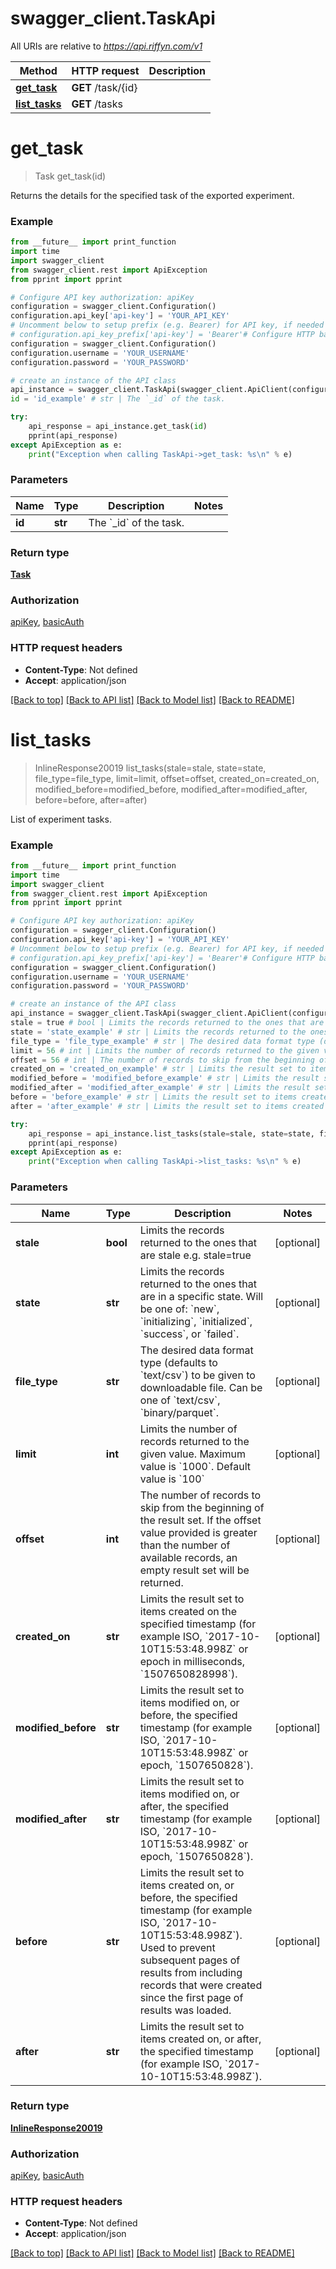 # swagger_client.TaskApi

All URIs are relative to *https://api.riffyn.com/v1*

Method | HTTP request | Description
------------- | ------------- | -------------
[**get_task**](TaskApi.md#get_task) | **GET** /task/{id} | 
[**list_tasks**](TaskApi.md#list_tasks) | **GET** /tasks | 

# **get_task**
> Task get_task(id)



Returns the details for the specified task of the exported experiment.

### Example
```python
from __future__ import print_function
import time
import swagger_client
from swagger_client.rest import ApiException
from pprint import pprint

# Configure API key authorization: apiKey
configuration = swagger_client.Configuration()
configuration.api_key['api-key'] = 'YOUR_API_KEY'
# Uncomment below to setup prefix (e.g. Bearer) for API key, if needed
# configuration.api_key_prefix['api-key'] = 'Bearer'# Configure HTTP basic authorization: basicAuth
configuration = swagger_client.Configuration()
configuration.username = 'YOUR_USERNAME'
configuration.password = 'YOUR_PASSWORD'

# create an instance of the API class
api_instance = swagger_client.TaskApi(swagger_client.ApiClient(configuration))
id = 'id_example' # str | The `_id` of the task.

try:
    api_response = api_instance.get_task(id)
    pprint(api_response)
except ApiException as e:
    print("Exception when calling TaskApi->get_task: %s\n" % e)
```

### Parameters

Name | Type | Description  | Notes
------------- | ------------- | ------------- | -------------
 **id** | **str**| The &#x60;_id&#x60; of the task. | 

### Return type

[**Task**](Task.md)

### Authorization

[apiKey](../README.md#apiKey), [basicAuth](../README.md#basicAuth)

### HTTP request headers

 - **Content-Type**: Not defined
 - **Accept**: application/json

[[Back to top]](#) [[Back to API list]](../README.md#documentation-for-api-endpoints) [[Back to Model list]](../README.md#documentation-for-models) [[Back to README]](../README.md)

# **list_tasks**
> InlineResponse20019 list_tasks(stale=stale, state=state, file_type=file_type, limit=limit, offset=offset, created_on=created_on, modified_before=modified_before, modified_after=modified_after, before=before, after=after)



List of experiment tasks.

### Example
```python
from __future__ import print_function
import time
import swagger_client
from swagger_client.rest import ApiException
from pprint import pprint

# Configure API key authorization: apiKey
configuration = swagger_client.Configuration()
configuration.api_key['api-key'] = 'YOUR_API_KEY'
# Uncomment below to setup prefix (e.g. Bearer) for API key, if needed
# configuration.api_key_prefix['api-key'] = 'Bearer'# Configure HTTP basic authorization: basicAuth
configuration = swagger_client.Configuration()
configuration.username = 'YOUR_USERNAME'
configuration.password = 'YOUR_PASSWORD'

# create an instance of the API class
api_instance = swagger_client.TaskApi(swagger_client.ApiClient(configuration))
stale = true # bool | Limits the records returned to the ones that are stale e.g. stale=true  (optional)
state = 'state_example' # str | Limits the records returned to the ones that are in a specific state. Will be one of: `new`, `initializing`, `initialized`, `success`, or `failed`.  (optional)
file_type = 'file_type_example' # str | The desired data format type (defaults to `text/csv`) to be given to downloadable file. Can be one of `text/csv`, `binary/parquet`. (optional)
limit = 56 # int | Limits the number of records returned to the given value. Maximum value is `1000`. Default value is `100`  (optional)
offset = 56 # int | The number of records to skip from the beginning of the result set. If the offset value provided is greater than the number of available records, an empty result set will be returned.  (optional)
created_on = 'created_on_example' # str | Limits the result set to items created on the specified timestamp (for example ISO, `2017-10-10T15:53:48.998Z` or epoch in milliseconds, `1507650828998`).  (optional)
modified_before = 'modified_before_example' # str | Limits the result set to items modified on, or before, the specified timestamp (for example ISO, `2017-10-10T15:53:48.998Z` or epoch, `1507650828`).  (optional)
modified_after = 'modified_after_example' # str | Limits the result set to items modified on, or after, the specified timestamp (for example ISO, `2017-10-10T15:53:48.998Z` or epoch, `1507650828`).  (optional)
before = 'before_example' # str | Limits the result set to items created on, or before, the specified timestamp (for example ISO, `2017-10-10T15:53:48.998Z`). Used to prevent subsequent pages of results from including records that were created       since the first page of results was loaded.  (optional)
after = 'after_example' # str | Limits the result set to items created on, or after, the specified timestamp (for example ISO, `2017-10-10T15:53:48.998Z`).  (optional)

try:
    api_response = api_instance.list_tasks(stale=stale, state=state, file_type=file_type, limit=limit, offset=offset, created_on=created_on, modified_before=modified_before, modified_after=modified_after, before=before, after=after)
    pprint(api_response)
except ApiException as e:
    print("Exception when calling TaskApi->list_tasks: %s\n" % e)
```

### Parameters

Name | Type | Description  | Notes
------------- | ------------- | ------------- | -------------
 **stale** | **bool**| Limits the records returned to the ones that are stale e.g. stale&#x3D;true  | [optional] 
 **state** | **str**| Limits the records returned to the ones that are in a specific state. Will be one of: &#x60;new&#x60;, &#x60;initializing&#x60;, &#x60;initialized&#x60;, &#x60;success&#x60;, or &#x60;failed&#x60;.  | [optional] 
 **file_type** | **str**| The desired data format type (defaults to &#x60;text/csv&#x60;) to be given to downloadable file. Can be one of &#x60;text/csv&#x60;, &#x60;binary/parquet&#x60;. | [optional] 
 **limit** | **int**| Limits the number of records returned to the given value. Maximum value is &#x60;1000&#x60;. Default value is &#x60;100&#x60;  | [optional] 
 **offset** | **int**| The number of records to skip from the beginning of the result set. If the offset value provided is greater than the number of available records, an empty result set will be returned.  | [optional] 
 **created_on** | **str**| Limits the result set to items created on the specified timestamp (for example ISO, &#x60;2017-10-10T15:53:48.998Z&#x60; or epoch in milliseconds, &#x60;1507650828998&#x60;).  | [optional] 
 **modified_before** | **str**| Limits the result set to items modified on, or before, the specified timestamp (for example ISO, &#x60;2017-10-10T15:53:48.998Z&#x60; or epoch, &#x60;1507650828&#x60;).  | [optional] 
 **modified_after** | **str**| Limits the result set to items modified on, or after, the specified timestamp (for example ISO, &#x60;2017-10-10T15:53:48.998Z&#x60; or epoch, &#x60;1507650828&#x60;).  | [optional] 
 **before** | **str**| Limits the result set to items created on, or before, the specified timestamp (for example ISO, &#x60;2017-10-10T15:53:48.998Z&#x60;). Used to prevent subsequent pages of results from including records that were created       since the first page of results was loaded.  | [optional] 
 **after** | **str**| Limits the result set to items created on, or after, the specified timestamp (for example ISO, &#x60;2017-10-10T15:53:48.998Z&#x60;).  | [optional] 

### Return type

[**InlineResponse20019**](InlineResponse20019.md)

### Authorization

[apiKey](../README.md#apiKey), [basicAuth](../README.md#basicAuth)

### HTTP request headers

 - **Content-Type**: Not defined
 - **Accept**: application/json

[[Back to top]](#) [[Back to API list]](../README.md#documentation-for-api-endpoints) [[Back to Model list]](../README.md#documentation-for-models) [[Back to README]](../README.md)

